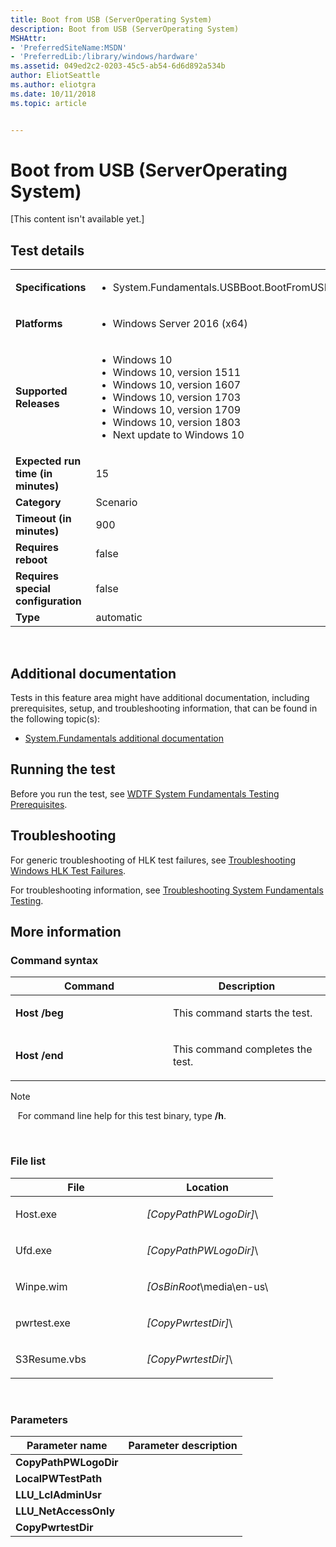 ```yaml
---
title: Boot from USB (ServerOperating System)
description: Boot from USB (ServerOperating System)
MSHAttr:
- 'PreferredSiteName:MSDN'
- 'PreferredLib:/library/windows/hardware'
ms.assetid: 049ed2c2-0203-45c5-ab54-6d6d892a534b
author: EliotSeattle
ms.author: eliotgra
ms.date: 10/11/2018
ms.topic: article


---
```


# <span id="p_hlk_test.ff204b68-3edf-42fe-84f2-80beee690390"></span>Boot from USB (ServerOperating System)


\[This content isn't available yet.\]

## Test details
|||
|---|---|
| **Specifications**  | <ul><li>System.Fundamentals.USBBoot.BootFromUSB</li></ul> |  
| **Platforms**   | <ul><li>Windows Server 2016 (x64)</li></ul> |
| **Supported Releases** | <ul><li>Windows 10</li><li>Windows 10, version 1511</li><li>Windows 10, version 1607</li><li>Windows 10, version 1703</li><li>Windows 10, version 1709</li><li>Windows 10, version 1803</li><li>Next update to Windows 10</li></ul> |
|**Expected run time (in minutes)**| 15 |
|**Category**| Scenario |
|**Timeout (in minutes)**| 900 |
|**Requires reboot**| false |
|**Requires special configuration**| false |
|**Type**| automatic |

 

## <span id="Additional_documentation"></span><span id="additional_documentation"></span><span id="ADDITIONAL_DOCUMENTATION"></span>Additional documentation


Tests in this feature area might have additional documentation, including prerequisites, setup, and troubleshooting information, that can be found in the following topic(s):

-   [System.Fundamentals additional documentation](system-fundamentals-additional-documentation.md)

## <span id="Running_the_test"></span><span id="running_the_test"></span><span id="RUNNING_THE_TEST"></span>Running the test


Before you run the test, see [WDTF System Fundamentals Testing Prerequisites](wdtf-system-fundamentals-testing-prerequisites.md).

## <span id="Troubleshooting"></span><span id="troubleshooting"></span><span id="TROUBLESHOOTING"></span>Troubleshooting


For generic troubleshooting of HLK test failures, see [Troubleshooting Windows HLK Test Failures](..\user\troubleshooting-windows-hlk-test-failures.md).

For troubleshooting information, see [Troubleshooting System Fundamentals Testing](troubleshooting-system-fundamentals-testing.md).

## <span id="More_information"></span><span id="more_information"></span><span id="MORE_INFORMATION"></span>More information


### <span id="Command_syntax"></span><span id="command_syntax"></span><span id="COMMAND_SYNTAX"></span>Command syntax

<table>
<colgroup>
<col width="50%" />
<col width="50%" />
</colgroup>
<thead>
<tr class="header">
<th>Command</th>
<th>Description</th>
</tr>
</thead>
<tbody>
<tr class="odd">
<td><p><strong>Host /beg</strong></p></td>
<td><p>This command starts the test.</p></td>
</tr>
<tr class="even">
<td><p><strong>Host /end</strong></p></td>
<td><p>This command completes the test.</p></td>
</tr>
</tbody>
</table>

>[!NOTE]
>  
For command line help for this test binary, type **/h**.

 

### <span id="File_list"></span><span id="file_list"></span><span id="FILE_LIST"></span>File list

<table>
<colgroup>
<col width="50%" />
<col width="50%" />
</colgroup>
<thead>
<tr class="header">
<th>File</th>
<th>Location</th>
</tr>
</thead>
<tbody>
<tr class="odd">
<td><p>Host.exe</p></td>
<td><p><em>[CopyPathPWLogoDir]</em>\</p></td>
</tr>
<tr class="even">
<td><p>Ufd.exe</p></td>
<td><p><em>[CopyPathPWLogoDir]</em>\</p></td>
</tr>
<tr class="odd">
<td><p>Winpe.wim</p></td>
<td><p><em>[OsBinRoot</em>\media\en-us\</p></td>
</tr>
<tr class="even">
<td><p>pwrtest.exe</p></td>
<td><p><em>[CopyPwrtestDir]</em>\</p></td>
</tr>
<tr class="odd">
<td><p>S3Resume.vbs</p></td>
<td><p><em>[CopyPwrtestDir]</em>\</p></td>
</tr>
</tbody>
</table>

 

### <span id="Parameters"></span><span id="parameters"></span><span id="PARAMETERS"></span>Parameters

| Parameter name         | Parameter description |
|------------------------|-----------------------|
| **CopyPathPWLogoDir**  |                       |
| **LocalPWTestPath**    |                       |
| **LLU\_LclAdminUsr**   |                       |
| **LLU\_NetAccessOnly** |                       |
| **CopyPwrtestDir**     |                       |

 

 

 






